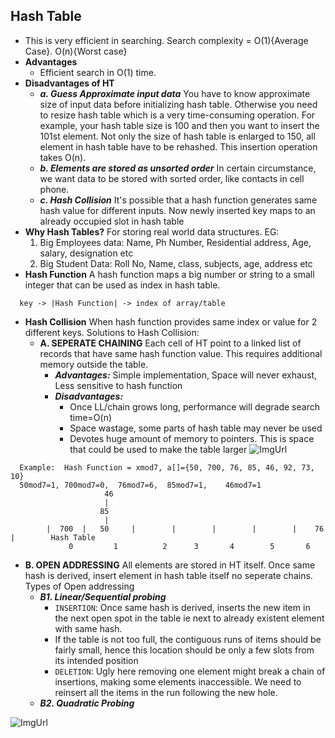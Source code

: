 ## Hash Table
  - This is very efficient in searching. Search complexity = O(1){Average Case}. O(n){Worst case}
  - **Advantages**
    - Efficient search in O(1) time.
  - **Disadvantages of HT**
    - ***a. Guess Approximate input data*** You have to know approximate size of input data before initializing hash table. Otherwise you need to resize hash table which is a very time-consuming operation. For example, your hash table size is 100 and then you want to  insert the 101st element. Not only the size of hash table is enlarged to 150, all element in hash table have to be rehashed. This insertion operation takes O(n).
    - ***b. Elements are stored as unsorted order*** In certain circumstance, we want data to be stored with sorted order, like contacts in cell phone.
    - ***c. Hash Collision*** It's possible that a hash function generates same hash value for different inputs. Now newly inserted key maps to an already occupied slot in hash table
  - **Why Hash Tables?**  For storing real world data structures. EG:
    1. Big Employees data:    Name, Ph Number, Residential address, Age, salary, designation etc
    2. Big Student Data:    Roll No, Name, class, subjects, age, address etc
  - **Hash Function** A hash function maps a big number or string to a small integer that can be used as index in hash table. 
```
  key -> |Hash Function| -> index of array/table
```
  - **Hash Collision** When hash function provides same index or value for 2 different keys. Solutions to Hash Collision:
    - **A. SEPERATE CHAINING** Each cell of HT point to a linked list of records that have same hash function value. This requires additional memory outside the table.
      - ***Advantages:*** Simple implementation, Space will never exhaust, Less sensitive to hash function
      - ***Disadvantages:***
        - Once LL/chain grows long, performance will degrade search time=O(n)
        - Space wastage, some parts of hash table may never be used
        - Devotes huge amount of memory to pointers. This is space that could be used to make the table larger
![ImgUrl](https://i.ibb.co/XWZfxwX/chain.png)        
```
  Example:  Hash Function = xmod7, a[]={50, 700, 76, 85, 46, 92, 73, 10}        
  50mod7=1, 700mod7=0,  76mod7=6,  85mod7=1,    46mod7=1
                     46
                     |
                    85
                     |
        |  700  |   50     |        |        |        |        |    76    |        Hash Table
             0         1          2      3       4        5       6
```
  - **B. OPEN ADDRESSING** All elements are stored in HT itself. Once same hash is derived, insert element in hash table itself no seperate chains. Types of Open addressing
    - ***B1. Linear/Sequential probing***
      - `INSERTION`: Once same hash is derived, inserts the new item in the next open spot in the table ie next to already existent element with same hash.
      - If the table is not too full, the contiguous runs of items should be fairly small, hence this location should be only a few slots from its intended position
      - `DELETION`: Ugly here removing one element might break a chain of insertions, making some elements inaccessible. We need to reinsert all the items in the run following the new hole.
    - ***B2. Quadratic Probing***

![ImgUrl](https://i.ibb.co/b7Qnkh2/oa.png)

